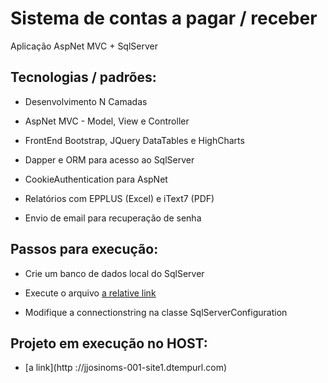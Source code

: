 # Sistema de contas a pagar / receber

Aplicação AspNet MVC + SqlServer



## Tecnologias / padrões:

* Desenvolvimento N Camadas

* AspNet MVC - Model, View e Controller

* FrontEnd Bootstrap, JQuery DataTables e HighCharts

* Dapper e ORM para acesso ao SqlServer

* CookieAuthentication para AspNet

* Relatórios com EPPLUS (Excel) e iText7 (PDF)

* Envio de email para recuperação de senha



## Passos para execução:

* Crie um banco de dados local do SqlServer

* Execute o arquivo [a relative link](script.sql)

* Modifique a connectionstring na classe SqlServerConfiguration



## Projeto em execução no HOST:

* [a link](http ://jjosinoms-001-site1.dtempurl.com)










